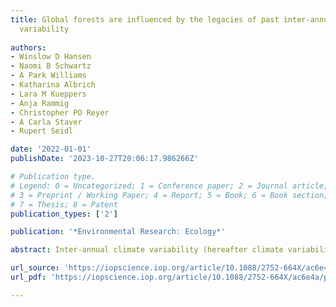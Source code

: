```yaml
---
title: Global forests are influenced by the legacies of past inter-annual temperature
  variability
  
authors:
- Winslow D Hansen
- Naomi B Schwartz
- A Park Williams
- Katharina Albrich
- Lara M Kueppers
- Anja Rammig
- Christopher PO Reyer
- A Carla Staver
- Rupert Seidl

date: '2022-01-01'
publishDate: '2023-10-27T20:06:17.986266Z'

# Publication type.
# Legend: 0 = Uncategorized; 1 = Conference paper; 2 = Journal article;
# 3 = Preprint / Working Paper; 4 = Report; 5 = Book; 6 = Book section;
# 7 = Thesis; 8 = Patent
publication_types: ['2']

publication: '*Environmental Research: Ecology*'

abstract: Inter-annual climate variability (hereafter climate variability) is increasing in many forested regions due to climate change. This variability could have larger near-term impacts on forests than decadal shifts in mean climate, but how forests will respond remains poorly resolved, particularly at broad scales. Individual trees, and even forest communities, often have traits and ecological strategies—the legacies of exposure to past variable conditions—that confer tolerance to subsequent climate variability. However, whether local legacies also shape global forest responses is unknown. Our objective was to assess how past and current climate variability influences global forest productivity. We hypothesized that forests exposed to large climate variability in the past would better tolerate current climate variability than forests for which past climate was relatively stable. We used historical (1950–1969) and contemporary (2000–2019) temperature, precipitation, and vapor pressure deficit (VPD) and the remotely sensed enhanced vegetation index (EVI) to quantify how historical and contemporary climate variability relate to patterns of contemporary forest productivity. Consistent with our hypothesis, forests exposed to large temperature variability in the past were more tolerant of contemporary temperature variability than forests where past temperatures were less variable. Forests were 19-fold times less sensitive to contemporary temperature variability where historical inter-annual temperature variability was 0.66 °C (two standard deviations) greater than the global average historical temperature variability. We also found that larger increases in temperature variability between the two study periods often eroded the tolerance conferred by the legacy effects of historical temperature variability. However, the hypothesis was not supported in the case of precipitation and VPD variability, potentially due to physiological tradeoffs inherent in how trees cope with dry conditions. We conclude that the sensitivity of forest productivity to imminent increases in temperature variability may be partially predictable based on the legacies of past conditions.

url_source: 'https://iopscience.iop.org/article/10.1088/2752-664X/ac6e4a'
url_pdf: 'https://iopscience.iop.org/article/10.1088/2752-664X/ac6e4a/pdf'

---
```

